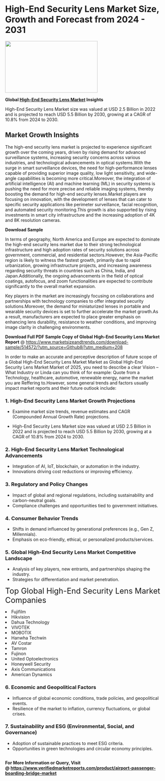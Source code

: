 <H1>High-End Security Lens Market Size, Growth and Forecast from 2024 - 2031</H1><img class="aligncenter size-medium wp-image-584254" src="https://thirdeyenews.in/wp-content/uploads/2024/09/Global-Market-Research-300x168.jpeg" alt="" width="300" height="168" /><p><strong>Global&nbsp;<a href="https://www.marketsizeandtrends.com/download-sample/514572/?utm_source=Github8j?utm_medium=208">High-End Security Lens Market</a> Insights</strong></p><p>High-End Security Lens Market size was valued at USD 2.5 Billion in 2022 and is projected to reach USD 5.5 Billion by 2030, growing at a CAGR of 10.8% from 2024 to 2030.</p><p><h2>Market Growth Insights</h2> <p>The high-end security lens market is projected to experience significant growth over the coming years, driven by rising demand for advanced surveillance systems, increasing security concerns across various industries, and technological advancements in optical systems.With the surge in smart surveillance devices, the need for high-performance lenses capable of providing superior image quality, low light sensitivity, and wide-angle capabilities is becoming more critical.Moreover, the integration of artificial intelligence (AI) and machine learning (ML) in security systems is pushing the need for more precise and reliable imaging systems, thereby boosting the demand for high-end security lenses.Market players are focusing on innovation, with the development of lenses that can cater to specific security applications like perimeter surveillance, facial recognition, and automated security monitoring.This growth is also supported by rising investments in smart city infrastructure and the increasing adoption of 4K and 8K resolution cameras.</p> <p><strong>Download Sample</strong></p> <p>In terms of geography, North America and Europe are expected to dominate the high-end security lens market due to their strong technological infrastructure and high adoption rates of security solutions across government, commercial, and residential sectors.However, the Asia-Pacific region is likely to witness the fastest growth, primarily due to rapid urbanization, growing infrastructure projects, and increasing awareness regarding security threats in countries such as China, India, and Japan.Additionally, the ongoing advancements in the field of optical coatings, autofocus, and zoom functionalities are expected to contribute significantly to the overall market expansion.</p> <p>Key players in the market are increasingly focusing on collaborations and partnerships with technology companies to offer integrated security solutions.Moreover, the demand for miniaturized lenses in portable and wearable security devices is set to further accelerate the market growth.As a result, manufacturers are expected to place greater emphasis on enhancing lens durability, resistance to weather conditions, and improving image clarity in challenging environments.</p> <p><span class=""><strong>Download Full PDF Sample Copy of Global High-End Security Lens Market Report</strong> @ <a href="https://www.marketsizeandtrends.com/download-sample/514572/?utm_source=Github8j?utm_medium=208" target="_blank">https://www.marketsizeandtrends.com/download-sample/514572/?utm_source=Github8j?utm_medium=208</a></span></p><p>In order to make an accurate and perceptive description of future scope of a Global&nbsp;High-End Security Lens Market Market as Global&nbsp;High-End Security Lens Market Market of 2025, you need to describe a clear Vision &ndash; What Industry or Linda can you think of for example: Quote from a Technology, healthcare, automotive, renewable energy, name the market you are Reffering to.However, some general trends and factors usually impact market reports and their future outlook include:</p><h3>1.&nbsp;<strong>High-End Security Lens Market Growth Projections</strong></h3><ul><li>Examine market size trends, revenue estimates and CAGR (Compounded Annual Growth Rate) projections.</li><li><p>High-End Security Lens Market size was valued at USD 2.5 Billion in 2022 and is projected to reach USD 5.5 Billion by 2030, growing at a CAGR of 10.8% from 2024 to 2030.</p></li></ul><h3>2.&nbsp;<strong>High-End Security Lens Market Technological Advancements</strong></h3><ul><li>Integration of AI, IoT, blockchain, or automation in the industry.</li><li>Innovations driving cost reductions or improving efficiency.</li></ul><h3>3.&nbsp;<strong>Regulatory and Policy Changes</strong></h3><ul><li>Impact of global and regional regulations, including sustainability and carbon-neutral goals.</li><li>Compliance challenges and opportunities tied to government initiatives.</li></ul><h3>4.&nbsp;<strong>Consumer Behavior Trends</strong></h3><ul><li>Shifts in demand influenced by generational preferences (e.g., Gen Z, Millennials).</li><li>Emphasis on eco-friendly, ethical, or personalized products/services.</li></ul><h3>5.&nbsp;<strong>Global High-End Security Lens Market Competitive Landscape</strong></h3><ul><li>Analysis of key players, new entrants, and partnerships shaping the industry.</li><li>Strategies for differentiation and market penetration.</li></ul><p data-pm-slice="1 1 []"><span style="color: inherit; font-family: inherit; font-size: 25px;">Top Global High-End Security Lens Market Companies</span></p><div class="" data-test-id=""><p><li>Fujifilm</li><li> Hikvision</li><li> Dahua Technology</li><li> VIVOTEK</li><li> MOBOTIX</li><li> Hanwha Techwin</li><li> AV Costar</li><li> Tamron</li><li> Fujinon</li><li> United Optoelectronics</li><li> Honeywell Security</li><li> Axis Communications</li><li> American Dynamics</li></p></div><h3>6.&nbsp;<strong>Economic and Geopolitical Factors</strong></h3><ul><li>Influence of global economic conditions, trade policies, and geopolitical events.</li><li>Resilience of the market to inflation, currency fluctuations, or global crises.</li></ul><h3>7.&nbsp;<strong>Sustainability and ESG (Environmental, Social, and Governance)</strong></h3><ul><li>Adoption of sustainable practices to meet ESG criteria.</li><li>Opportunities in green technologies and circular economy principles.</li></ul><h2><strong style="font-size: 14px;">For More Information or Query, Visit @&nbsp;</strong><a style="background-color: #ffffff; font-size: 14px;" href="https://www.marketsizeandtrends.com/report/high-end-security-lens-market/" target="_blank">https://www.verifiedmarketreports.com/product/airport-passenger-boarding-bridge-market</a></h2>